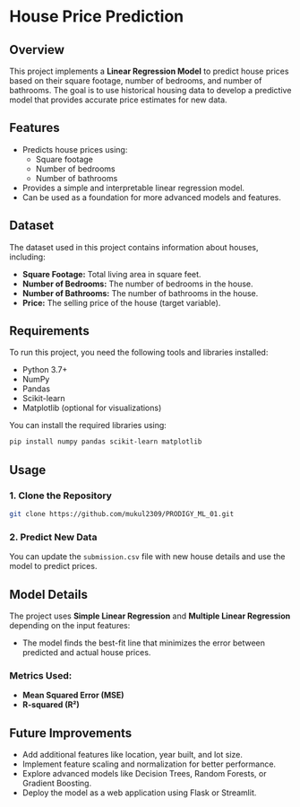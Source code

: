 # House Price Prediction

## Overview
This project implements a **Linear Regression Model** to predict house prices based on their square footage, number of bedrooms, and number of bathrooms. The goal is to use historical housing data to develop a predictive model that provides accurate price estimates for new data.

## Features
- Predicts house prices using:
  - Square footage
  - Number of bedrooms
  - Number of bathrooms
- Provides a simple and interpretable linear regression model.
- Can be used as a foundation for more advanced models and features.

## Dataset
The dataset used in this project contains information about houses, including:
- **Square Footage:** Total living area in square feet.
- **Number of Bedrooms:** The number of bedrooms in the house.
- **Number of Bathrooms:** The number of bathrooms in the house.
- **Price:** The selling price of the house (target variable).

## Requirements
To run this project, you need the following tools and libraries installed:

- Python 3.7+
- NumPy
- Pandas
- Scikit-learn
- Matplotlib (optional for visualizations)

You can install the required libraries using:
```bash
pip install numpy pandas scikit-learn matplotlib
```

## Usage
### 1. Clone the Repository
```bash
git clone https://github.com/mukul2309/PRODIGY_ML_01.git
```

### 2. Predict New Data
You can update the `submission.csv` file with new house details and use the model to predict prices.

## Model Details
The project uses **Simple Linear Regression** and **Multiple Linear Regression** depending on the input features:
- The model finds the best-fit line that minimizes the error between predicted and actual house prices.

### Metrics Used:
- **Mean Squared Error (MSE)**
- **R-squared (R²)**


## Future Improvements
- Add additional features like location, year built, and lot size.
- Implement feature scaling and normalization for better performance.
- Explore advanced models like Decision Trees, Random Forests, or Gradient Boosting.
- Deploy the model as a web application using Flask or Streamlit.
